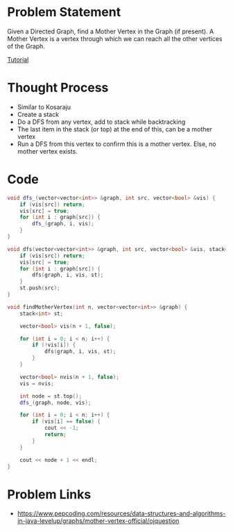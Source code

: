 # Problem Statement

Given a Directed Graph, find a Mother Vertex in the Graph (if present).
A Mother Vertex is a vertex through which we can reach all the other vertices of the Graph.

[Tutorial]()

# Thought Process
- Similar to Kosaraju
- Create a stack
- Do a DFS from any vertex, add to stack while backtracking
- The last item in the stack (or top) at the end of this, can be a mother vertex
- Run a DFS from this vertex to confirm this is a mother vertex. Else, no mother vertex exists.

# Code
```cpp
void dfs_(vector<vector<int>> &graph, int src, vector<bool> &vis) {
    if (vis[src]) return;
    vis[src] = true;
    for (int i : graph[src]) {
        dfs_(graph, i, vis);
    }
}

void dfs(vector<vector<int>> &graph, int src, vector<bool> &vis, stack<int>&st) {
    if (vis[src]) return;
    vis[src] = true;
    for (int i : graph[src]) {
        dfs(graph, i, vis, st);
    }
    st.push(src);
}

void findMotherVertex(int n, vector<vector<int>> &graph) {
    stack<int> st;

    vector<bool> vis(n + 1, false);

    for (int i = 0; i < n; i++) {
        if (!vis[i]) {
            dfs(graph, i, vis, st);
        }
    }

    vector<bool> nvis(n + 1, false);
    vis = nvis;

    int node = st.top();
    dfs_(graph, node, vis);

    for (int i = 0; i < n; i++) {
        if (vis[i] == false) {
            cout << -1;
            return;
        }
    }

    cout << node + 1 << endl;
}
```

# Problem Links
- https://www.pepcoding.com/resources/data-structures-and-algorithms-in-java-levelup/graphs/mother-vertex-official/ojquestion
